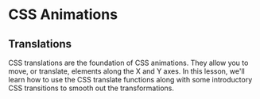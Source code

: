 # CSS Animations

## Translations
CSS translations are the foundation of CSS animations. They allow you to move, or translate, elements along the X and Y axes. In this lesson, we'll learn how to use the CSS translate functions along with some introductory CSS transitions to smooth out the transformations.
